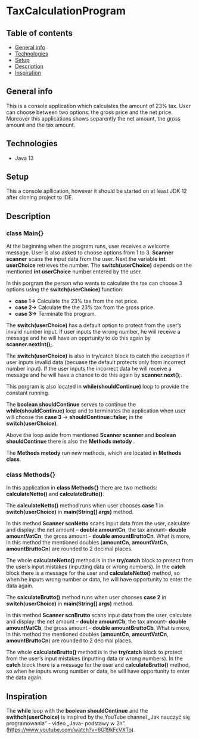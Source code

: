 # TaxCalculationProgram 

## Table of contents


* [General info](#general-info)
* [Technologies](#technologies)
* [Setup](#setup)
* [Description](#description)
* [Inspiration](#inspiration)


## General info

This is a console application which calculates the amount of 23% tax. User can choose between two options: the gross price and the net price. Moreover this applications shows separently the net amount, the gross amount and the tax amount.

## Technologies 
* Java 13

## Setup 
This a console apllication, however it should be started on at least JDK 12 after cloning project to IDE.

## Description 
### class Main{}

At the beginning when the program runs, user receives a welcome message. User is also asked to choose options from 1 to 3. 
**Scanner scanner** scans the input data from the user. Next the variable **int userChoice** retrieves the number. The **switch(userChoice)** depends on the mentioned **int userChoice** number entered by the user. 

In this porgram the person who wants to calculate the tax can choose 3 options using the **switch(userChoice)** function: 
* **case 1->**	Calculate the 23% tax from the net price.
* **case 2->**	Calculate the the 23% tax from the gross price.
* **case 3->**	Terminate the program.

The **switch(userChoice)** has a default option to protect from the user’s invalid number input. If user inputs the wrong number, he wiil receive a message and he will have an opprtunity to do this again by **scanner.nextInt();**.

The **switch(userChoice)** is also in try/catch block to catch the exception if user inputs invalid data (becuase the default protects only from incorrect number input). If the user inputs the incorrect data he will receive a message and  he will have a chance to do this again by **scanner.next()**;.

This porgram is also located in **while(shouldContinue)** loop to provide the constant running.

The **boolean shouldContinue** serves to continue the **while(shouldContinue)** loop and to terminates the application when user will choose the **case 3** ->  **shouldContinue=false;** in the **switch(userChoice)**.

Above the loop aside from mentioned **Scanner scanner** and  **boolean shouldContinu**e  there is also the **Methods metody** .

The **Methods metody** run new methods, which are located in **Methods class**.


### class Methods{}

In  this application in **class Methods{}** there are two methods: **calculateNetto()** and **calculateBrutto()**.

The **calculateNetto()** method runs when user chooses **case 1** in **switch(userChoice)** in **main(String[] args)** method.  


In this method **Scanner scnNetto** scans input data from the user, calculate and display: the net amount – **double amountCn**, the tax amount- **double amountVatCn**, the gross amount - **double amountBruttoCn**. What is more, in this method the mentioned doubles (**amountCn**, **amountVatCn**, **amountBruttoCn**) are rounded to 2 decimal places.


The whole **calculateNetto()** method is in the **try/catch** block to protect from the user’s input mistakes (inputting data or wrong numbers). In the **catch** block there is a message for the user and **calculateNetto()** method, so when he inputs wrong number or data, he will have opportunity to enter the data again.


The **calculateBrutto()** method runs when user chooses **case 2** in **switch(userChoice)** in **main(String[] args)** method.  


In this method **Scanner scnBrutto** scans input data from the user, calculate and display: the net amount – **double amountCb**, the tax amount- **double amountVatCb**, the gross amount - **double amountBruttoCb**. What is more, in this method the mentioned doubles (**amountCn**, **amountVatCn**, **amountBruttoCn**) are rounded to 2 decimal places.


The whole **calculateBrutto()** method is in the **try/catch** block to protect from the user’s input mistakes (inputting data or wrong numbers). In the **catch** block there is a message for the user and **calculateBrutto()** method, so when he inputs wrong number or data, he will have opportunity to enter the data again.


## Inspiration

The **while** loop with the **boolean shouldContinue** and the **swithch(userChoice)** is inspired by the YouTube channel „Jak nauczyć się programowania” - video „Java- podstawy w 2h”. (https://www.youtube.com/watch?v=6G19kFcVXTo).


